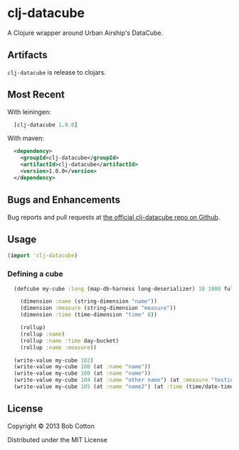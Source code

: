 # clj-datacube

A Clojure wrapper around Urban Airship's DataCube.

## Artifacts

`clj-datacube` is release to clojars.

## Most Recent

With leiningen:

``` clj
  [clj-datacube 1.0.0]
```
  
With maven:

``` xml
  <dependency>
    <groupId>clj-datacube</groupId>
    <artifactId>clj-datacube</artifactId>
    <version>1.0.0</version>
  </dependency>
```

## Bugs and Enhancements

Bug reports and pull requests at [the official clj-datacube repo on Github](https://github.com/bcotton/clj-datacube).

## Usage

``` clj
(import 'clj-datacube)
```

### Defining a cube

``` clj
  (defcube my-cube :long (map-db-harness long-deserializer) 10 1000 full-sync-level

    (dimension :name (string-dimension "name"))
    (dimension :measure (string-dimension "measure"))
    (dimension :time (time-dimension "time" 8))

    (rollup)
    (rollup :name)
    (rollup :name :time day-bucket)
    (rollup :name :measure))

  (write-value my-cube 102)
  (write-value my-cube 100 (at :name "name"))
  (write-value my-cube 100 (at :name "name"))
  (write-value my-cube 104 (at :name "other name") (at :measure "testing"))
  (write-value my-cube 105 (at :name "name2") (at :time (time/date-time 2013 06 02)))
```
  

## License

Copyright © 2013 Bob Cotton

Distributed under the MIT License
